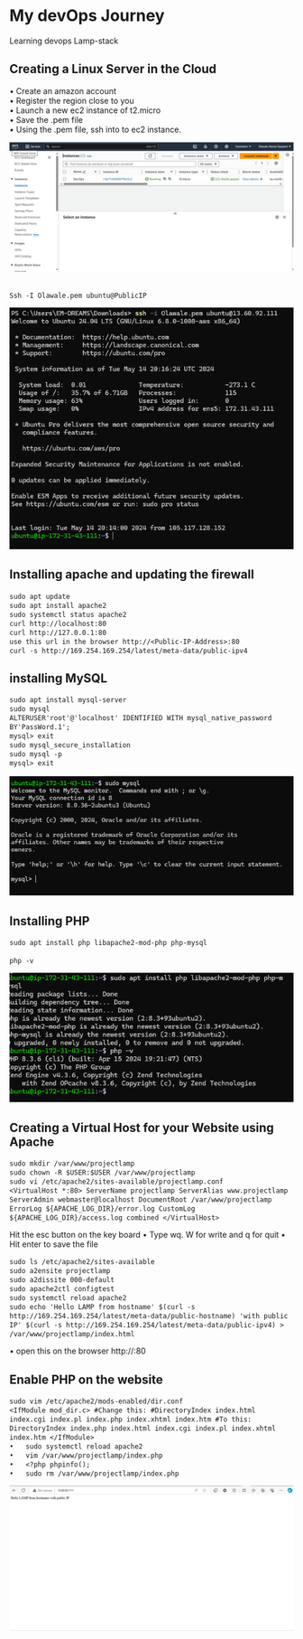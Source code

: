 # My devOps Journey
 Learning devops
Lamp-stack
## Creating a Linux Server in the Cloud
•	Create an amazon account  
•	Register the region close to you  
•	Launch a new ec2 instance of t2.micro  
•	Save the .pem file  
•	Using the .pem file, ssh into to ec2 instance.  

![alt text](<AWS account setup and Provisioning an Ubuntu Server.png>)
~~~

Ssh -I Olawale.pem ubuntu@PublicIP
~~~  

![alt text](<Connecting to your EC2 Instance.png>)
## Installing apache and updating the firewall
~~~
sudo apt update 
sudo apt install apache2
sudo systemctl status apache2
curl http://localhost:80 
curl http://127.0.0.1:80
use this url in the browser http://<Public-IP-Address>:80
curl -s http://169.254.169.254/latest/meta-data/public-ipv4
~~~
## installing MySQL
~~~
sudo apt install mysql-server
sudo mysql
ALTERUSER'root'@'localhost' IDENTIFIED WITH mysql_native_password BY'PassWord.1';
mysql> exit
sudo mysql_secure_installation
sudo mysql -p
mysql> exit
~~~

![alt text](<Installing MySQL.png>)
## Installing PHP
~~~
sudo apt install php libapache2-mod-php php-mysql    

php -v
~~~

![alt text](<Installing PHP.png>)
## Creating a Virtual Host for your Website using Apache
~~~
sudo mkdir /var/www/projectlamp
sudo chown -R $USER:$USER /var/www/projectlamp
sudo vi /etc/apache2/sites-available/projectlamp.conf
<VirtualHost *:80> ServerName projectlamp ServerAlias www.projectlamp ServerAdmin webmaster@localhost DocumentRoot /var/www/projectlamp ErrorLog ${APACHE_LOG_DIR}/error.log CustomLog ${APACHE_LOG_DIR}/access.log combined </VirtualHost>
~~~
Hit the esc button on the key board
•	Type wq. W for write and q for quit
•	Hit enter to save the file
~~~
sudo ls /etc/apache2/sites-available
sudo a2ensite projectlamp
sudo a2dissite 000-default
sudo apache2ctl configtest
sudo systemctl reload apache2
sudo echo 'Hello LAMP from hostname' $(curl -s http://169.254.169.254/latest/meta-data/public-hostname) 'with public IP' $(curl -s http://169.254.169.254/latest/meta-data/public-ipv4) > /var/www/projectlamp/index.html
~~~
•	open this on the browser http://<Public-IP-Address>:80
## Enable PHP on the website
~~~
sudo vim /etc/apache2/mods-enabled/dir.conf
<IfModule mod_dir.c> #Change this: #DirectoryIndex index.html index.cgi index.pl index.php index.xhtml index.htm #To this: DirectoryIndex index.php index.html index.cgi index.pl index.xhtml index.htm </IfModule>
•	sudo systemctl reload apache2
•	vim /var/www/projectlamp/index.php
•	<?php phpinfo();
•	sudo rm /var/www/projectlamp/index.php
~~~
![alt text](<Enable PHP on the website.png>)
